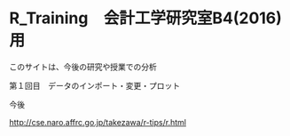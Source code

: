# R_Training　会計工学研究室B4(2016)用

このサイトは、今後の研究や授業での分析



第１回目　データのインポート・変更・プロット

今後

http://cse.naro.affrc.go.jp/takezawa/r-tips/r.html

